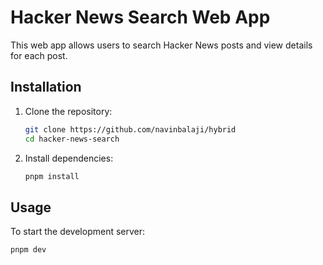 # Hacker News Search Web App

This web app allows users to search Hacker News posts and view details for each post.

## Installation

1. Clone the repository:

   ```bash
   git clone https://github.com/navinbalaji/hybrid
   cd hacker-news-search
   ```

2. Install dependencies:

   ```bash
   pnpm install
   ```

## Usage

To start the development server:

```bash
pnpm dev
```
